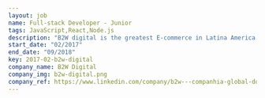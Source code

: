 ```yaml
---
layout: job
name: Full-stack Developer - Junior
tags: JavaScript,React,Node.js
description: "B2W digital is the greatest E-commerce in Latina America. There we used React/Redux stack React Native for universal apps with RESTful APIs, and a lot of technologies like RestQL, a GraphQL-like implementation, and NodeJS for most of the Front-end APIs. Metric focused work, testing new feature with A/B, A/B/C tests, and it has scrum teams OKRs focused. And teams divided as Squads."
start_date: "02/2017"
end_date: "09/2018"
key: 2017-02-b2w-digital
company_name: B2W Digital
company_img: b2w-digital.png
company_ref: https://www.linkedin.com/company/b2w---companhia-global-do-varejo/
---
```

